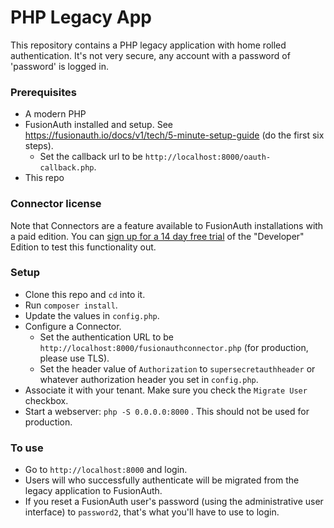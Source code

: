 # PHP Legacy App

This repository contains a PHP legacy application with home rolled authentication. It's not very secure, any account with a password of 'password' is logged in.

### Prerequisites

* A modern PHP
* FusionAuth installed and setup. See https://fusionauth.io/docs/v1/tech/5-minute-setup-guide (do the first six steps). 
  * Set the callback url to be `http://localhost:8000/oauth-callback.php`.
* This repo

### Connector license

Note that Connectors are a feature available to FusionAuth installations with a paid edition. You can [sign up for a 14 day free trial](https://fusionauth.io/pricing) of the "Developer" Edition to test this functionality out.

### Setup

* Clone this repo and `cd` into it.
* Run `composer install`.
* Update the values in `config.php`.
* Configure a Connector. 
  * Set the authentication URL to be `http://localhost:8000/fusionauthconnector.php` (for production, please use TLS).
  * Set the header value of `Authorization` to `supersecretauthheader` or whatever authorization header you set in `config.php`.
* Associate it with your tenant. Make sure you check the `Migrate User` checkbox.
* Start a webserver: `php -S 0.0.0.0:8000` . This should not be used for production.

### To use

* Go to `http://localhost:8000` and login. 
* Users will who successfully authenticate will be migrated from the legacy application to FusionAuth.
* If you reset a FusionAuth user's password (using the administrative user interface) to `password2`, that's what you'll have to use to login.
